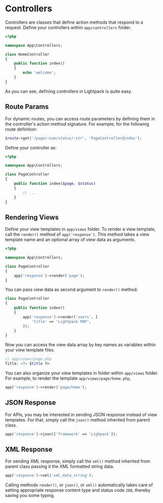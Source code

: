 # Controllers

Controllers are classes that define action methods that respond to a request. Define 
your controllers within <code>app/controllers</code> folder. 

```php
<?php

namespace App\Controllers;

class HomeController
{
    public function index()
    {
        echo 'welcome';
    }
}
```

As you can see, defining controllers in Lightpack is quite easy.

## Route Params

For dynamic routes, you can access route parameters by defining them in the
controller's action method signature. For example, for the following route definition:

```php
$route->get('/page/:num/status/:str', 'PageController@index');
```

Define your controller as:

```php
<?php

namespace App\Controllers;

class PageController
{
    public function index($page, $status)
    {
        // ...
    }
}
```
## Rendering Views

Define your view templates in <code>app/views</code> folder. To render a view template, 
call the <code>render()</code> method of <code>app('response')</code>. This method
takes a view template name and an optional array of view data as arguments.

```php
<?php

namespace App\Controllers;

class PageController
{
    app('response')->render('page');
}
```

You can pass view data as second argument to <code>render()</code> method.

```php
class PageController
{
    public function index()
    {
        app('response')->render('users', [
            'title' => 'Lightpack PHP',
        ]);
    }
}
```

Now you can access the view data array by key names as variables within your view template files.

```php
// app/views/page.php
Title: <?= $title ?>
```

You can also organize your view templates in folder within <code>app/views</code> folder. For
example, to render the template <code>app/views/page/home.php</code>,

```php
app('response')->render('page/home');
```

## JSON Response

For APIs, you may be interested in sending JSON response instead of view templates. For that,
simply call the <code>json()</code> method inherited from parent class.

```php
app('response')->json(['framework' => 'Lighpack']);
```

## XML Response

For sending XML response, simply call the <code>xml()</code> method inherited from parent class
passing it the XML formatted string data.

```php
app('response')->xml('xml_data_string');
```

<p class="tip">
Calling methods <code>render()</code>, or <code>json()</code>, or <code>xml()</code> automatically takes care of setting appropriate response content type and status code <code>200</code>,
thereby saving you some typing.
</p>
